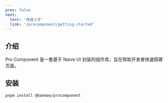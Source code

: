 ```yaml
---
prev: false
next:
  text: '快速上手'
  link: '/procomponent/getting-started'
---
```


## 介绍

Pro Component 是一套基于 Naive UI 封装的组件库，旨在帮助开发者快速搭建页面。

## 安装

```bash
pnpm install @banmao/procomponent
```